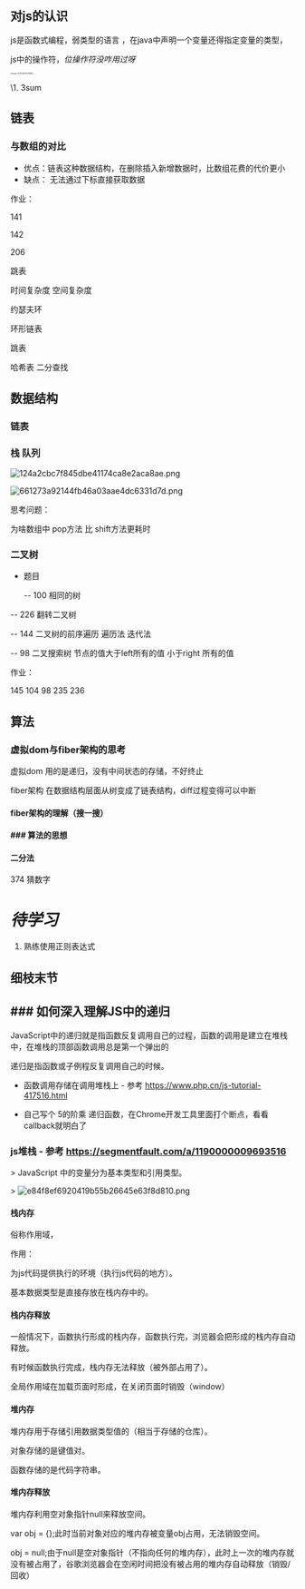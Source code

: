 ## 对js的认识

js是函数式编程，弱类型的语言 ，在java中声明一个变量还得指定变量的类型，

js中的操作符，*位操作符没咋用过呀*

<img src="/Users/mpy/Library/Application Support/typora-user-images/image-20200325101138964.png" alt="image-20200325101138964" style="zoom:20%;" />

\1. 3sum

## 链表

### 与数组的对比

- 优点：链表这种数据结构，在删除插入新增数据时，比数组花费的代价更小
- 缺点： 无法通过下标直接获取数据

作业：

141

142

206

跳表

时间复杂度 空间复杂度

约瑟夫环

环形链表

跳表

哈希表 二分查找

##  数据结构

### 链表

### 栈 队列

![124a2cbc7f845dbe41174ca8e2aca8ae.png](evernotecid://E34CC73B-9F39-4A8E-87BD-01970B037860/appyinxiangcom/18794174/ENResource/p2184)

![661273a92144fb46a03aae4dc6331d7d.png](evernotecid://E34CC73B-9F39-4A8E-87BD-01970B037860/appyinxiangcom/18794174/ENResource/p2185)

思考问题：

为啥数组中 pop方法 比 shift方法更耗时

### 二叉树

- 题目

  -- 100 相同的树

-- 226 翻转二叉树

-- 144 二叉树的前序遍历 遍历法 迭代法

-- 98 二叉搜索树 节点的值大于left所有的值 小于right 所有的值

作业：

145 104 98 235 236

## 算法

### 虚拟dom与fiber架构的思考

虚拟dom 用的是递归，没有中间状态的存储，不好终止

fiber架构 在数据结构层面从树变成了链表结构，diff过程变得可以中断

#### fiber架构的理解（搜一搜）

#### ### 算法的思想

#### 二分法

374 猜数字

# *待学习*

1. 熟练使用正则表达式

## 细枝末节

## ### 如何深入理解JS中的递归

JavaScript中的递归就是指函数反复调用自己的过程，函数的调用是建立在堆栈中，在堆栈的顶部函数调用总是第一个弹出的

递归是指函数或子例程反复调用自己的时候。

- 函数调用存储在调用堆栈上 - 参考 https://www.php.cn/js-tutorial-417516.html

- 自己写个 5的阶乘 递归函数，在Chrome开发工具里面打个断点，看看callback就明白了

### js堆栈 - 参考 https://segmentfault.com/a/1190000009693516

\> JavaScript 中的变量分为基本类型和引用类型。

\> ![e84f8ef6920419b55b26645e63f8d810.png](evernotecid://E34CC73B-9F39-4A8E-87BD-01970B037860/appyinxiangcom/18794174/ENResource/p2183)

#### 栈内存

俗称作用域，

作用：

为js代码提供执行的环境（执行js代码的地方）。

基本数据类型是直接存放在栈内存中的。

#### 栈内存释放

一般情况下，函数执行形成的栈内存，函数执行完，浏览器会把形成的栈内存自动释放。

有时候函数执行完成，栈内存无法释放（被外部占用了）。

全局作用域在加载页面时形成，在关闭页面时销毁（window）

#### 堆内存

堆内存用于存储引用数据类型值的（相当于存储的仓库）。

对象存储的是键值对。

函数存储的是代码字符串。

#### 堆内存释放

堆内存利用空对象指针null来释放空间。

var obj = {};此时当前对象对应的堆内存被变量obj占用，无法销毁空间。

obj = null;由于null是空对象指针（不指向任何的堆内存），此时上一次的堆内存就没有被占用了，谷歌浏览器会在空闲时间把没有被占用的堆内存自动释放（销毁/回收）